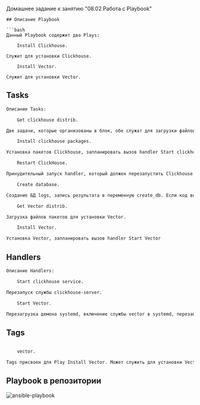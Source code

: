 Домашнее задание к занятию "08.02 Работа с Playbook"

```
## Описание Playbook

```bash
Данный Playbook содержит два Plays:

    Install Clickhouse.

Служит для установки Clickhouse.

    Install Vector.

Служит для установки Vector.
```

## Tasks
```bash
Описание Tasks:

    Get clickhouse distrib.

Две задачи, которые организованы в блок, обе служат для загрузки файлов пакетов установки Clickhouse. Первая задача организует цикл по нескольким пакетам, в случае ошибки выполняется вторая задача.

    Install clickhouse packages.

Установка пакетов Clickhouse, запланировать вызов handler Start clickhouse service.

    Restart ClickHouse.

Принудительный запуск handler, который должен перезапустить Clickhouse. Данный шаг необходим, так как следующая задача должна выполнить подключение к БД.

    Create database.

Создание БД logs, запись результата в переменную create_db. Если код возврата не равен 0 и не равен 82 (БД существует), то задача считается проваленной. Если код возврата равен 0, то создание БД прошло успешно.

    Get Vector distrib.

Загрузка файлов пакетов для установки Vector.

    Install Vector.

Установка Vector, запланировать вызов handler Start Vector
```
## Handlers
```bash
Описание Handlers:

    Start clickhouse service.

Перезапуск службы clickhouse-server.

    Start Vector.

Перезагрузка демона systemd, включение службы vector в systemd, перезапуск службы vector.
```
## Tags
```bash

    vector.

Tags присвоен для Play Install Vector. Может служить для установки Vector.
```

##  Playbook в репозитории 

![ansible-playbook](https://github.com/Alexdev87/ansible-base/tree/master/08-ansible-02-playbook)







